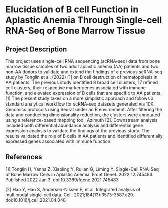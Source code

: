 # Elucidation of B cell Function in Aplastic Anemia Through Single-cell RNA-Seq of Bone Marrow Tissue

## Project Description

This project uses single-cell RNA sequencing (scRNA-seq) data from bone marrow tissue samples of two adult aplastic anemia (AA) patients and two non-AA donors to validate and extend the findings of a previous scRNA-seq study by Tonglin et al. (2022) [1] on B cell destruction of hematopoiesis in AA patients. The previous study identified 8 broad cell clusters, 17 refined cell clusters, their respective marker genes associated with immune function, and elevated expression of B cells that are specific to AA patients. [1] The present study takes on a more simplistic approach and follows a standard analytical workflow for scRNA-seq datasets generated via 10X Genomics protocols using Seurat under an R environment. After filtering the data and conducting dimensionality reduction, the clusters were annotated using a reference-based mapping tool, Azimuth [2]. Downstream analysis included both differential abundance analysis and differential gene expression analysis to validate the findings of the previous study. The results validated the role of B cells in AA patients and identified differentially expressed genes associated with immune function.

## References

[1] Tonglin H, Yanna Z, Xiaoling Y, Ruilan G, Liming Y. Single-Cell RNA-Seq of Bone Marrow Cells in Aplastic Anemia. Front Genet. 2022;12:745483. Published 2022 Jan 3. doi:10.3389/fgene.2021.745483

[2] Hao Y, Hao S, Andersen-Nissen E, et al. Integrated analysis of multimodal single-cell data. Cell. 2021;184(13):3573-3587.e29. doi:10.1016/j.cell.2021.04.048
